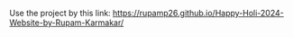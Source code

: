 Use the project by this link: https://rupamp26.github.io/Happy-Holi-2024-Website-by-Rupam-Karmakar/
